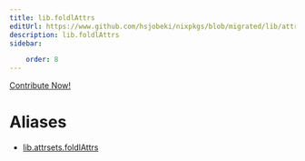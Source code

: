 ```yaml
---
title: lib.foldlAttrs
editUrl: https://www.github.com/hsjobeki/nixpkgs/blob/migrated/lib/attrsets.nix#L484C16
description: lib.foldlAttrs
sidebar:

    order: 8
---
```


<a href="https://www.github.com/hsjobeki/nixpkgs/blob/migrated/lib/attrsets.nix#L484C16">Contribute Now!</a>


# Aliases

- [lib.attrsets.foldlAttrs](/nix-doc-comments/reference/lib/attrsets/lib-attrsets-foldlattrs)


